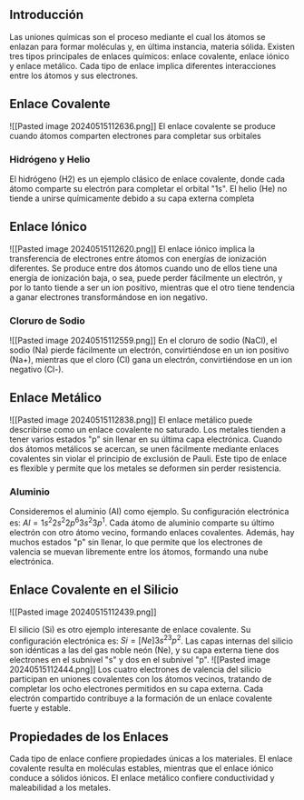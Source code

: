 
## Introducción

Las uniones químicas son el proceso mediante el cual los átomos se enlazan para formar moléculas y, en última instancia, materia sólida. Existen tres tipos principales de enlaces químicos: enlace covalente, enlace iónico y enlace metálico. Cada tipo de enlace implica diferentes interacciones entre los átomos y sus electrones.

## Enlace Covalente
![[Pasted image 20240515112636.png]]
El enlace covalente se produce cuando átomos comparten electrones para completar sus orbitales
### Hidrógeno y Helio

El hidrógeno (H2) es un ejemplo clásico de enlace covalente, donde cada átomo comparte su electrón para completar el orbital "1s". El helio (He) no tiende a unirse químicamente debido a su capa externa completa
## Enlace Iónico
![[Pasted image 20240515112620.png]]
El enlace iónico implica la transferencia de electrones entre átomos con energías de ionización diferentes.
Se produce entre dos átomos cuando uno de ellos tiene una energía de
ionización baja, o sea, puede perder fácilmente un electrón, y por lo tanto
tiende a ser un ion positivo, mientras que el otro tiene tendencia a ganar
electrones transformándose en ion negativo.
### Cloruro de Sodio
![[Pasted image 20240515112559.png]]
En el cloruro de sodio (NaCl), el sodio (Na) pierde fácilmente un electrón, convirtiéndose en un ion positivo (Na+), mientras que el cloro (Cl) gana un electrón, convirtiéndose en un ion negativo (Cl-).

## Enlace Metálico
![[Pasted image 20240515112838.png]]
El enlace metálico puede describirse como un enlace covalente no saturado. Los metales tienden a tener varios estados "p" sin llenar en su última capa electrónica. Cuando dos átomos metálicos se acercan, se unen fácilmente mediante enlaces covalentes sin violar el principio de exclusión de Pauli. Este tipo de enlace es flexible y permite que los metales se deformen sin perder resistencia.
### Aluminio
Consideremos el aluminio (Al) como ejemplo. Su configuración electrónica es: $Al = 1s^2 2s^2 2p^6 3s^2 3p^1$. Cada átomo de aluminio comparte su último electrón con otro átomo vecino, formando enlaces covalentes. Además, hay muchos estados "p" sin llenar, lo que permite que los electrones de valencia se muevan libremente entre los átomos, formando una nube electrónica.

## Enlace Covalente en el Silicio
![[Pasted image 20240515112439.png]]

El silicio (Si) es otro ejemplo interesante de enlace covalente. Su configuración electrónica es: $Si = [Ne]3s^23p^2$. Las capas internas del silicio son idénticas a las del gas noble neón (Ne), y su capa externa tiene dos electrones en el subnivel "s" y dos en el subnivel "p".
![[Pasted image 20240515112444.png]]
Los cuatro electrones de valencia del silicio participan en uniones covalentes con los átomos vecinos, tratando de completar los ocho electrones permitidos en su capa externa. Cada electrón compartido contribuye a la formación de un enlace covalente fuerte y estable.


## Propiedades de los Enlaces

Cada tipo de enlace confiere propiedades únicas a los materiales. El enlace covalente resulta en moléculas estables, mientras que el enlace iónico conduce a sólidos iónicos. El enlace metálico confiere conductividad y maleabilidad a los metales.